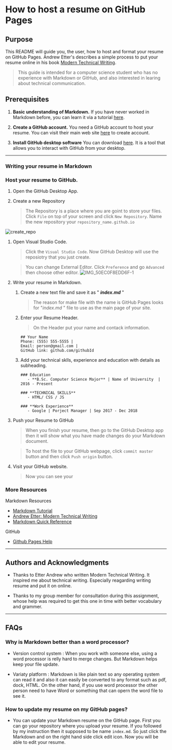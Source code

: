 # How to host a resume on GitHub Pages

## Purpose

This README will guide you, the user, how to host and format your resume on GitHub Pages. Andrew Etter's describes a simple process to put your resume online in his book [Modern Technical Writing](https://www.amazon.ca/Modern-Technical-Writing-Introduction-Documentation-ebook/dp/B01A2QL9SS).

> This guide is intended for a computer science student who has no experience with Markdown or GitHub, and also interested in learing about technical communication.

## Prerequisites

1. **Basic understanding of Markdown.**
   If you have never worked in Markdown before, you can learn it via a tutorial [here](#More-Resources).

2. **Create a GitHub account.** You need a GitHub account to host your resume. You can visit their main web site [here](https://github.com/join) to create account.

3. **Install GitHub desktop software** You can download [here](https://desktop.github.com/). It is a tool that allows you to interact with GitHub from your desktop.

---

### Writing your resume in Markdown

### Host your resume to GitHub.

1.  Open the GitHub Desktop App.

1.  Create a new Repository

    > The Repository is a place where you are goint to store your files.
    > Click `File` on top of your screen and click `New Repository`.
    > Name the new repository your `repository_name.github.io`

![create_repo](https://user-images.githubusercontent.com/57551793/97371382-0e9cc380-187f-11eb-9f8d-8478ea6af82e.gif)


1. Open Visual Studio Code.

   > Click the `Visual Studio Code`. Now GitHub Desktop will use the reposiotry that you just create.

   > You can change External Editor. Click `Preference` and go `Advanced` then choose other editor.
![IMG_50EC0F8EDD6F-1](https://user-images.githubusercontent.com/57551793/97371524-62a7a800-187f-11eb-950c-d40816effb7f.jpeg)
1. Write your resume in Markdown.

   1. Create a new text file and save it as " **_index<i></i>.md_** "

      > The reason for make file with the name is GitHub Pages looks for "_index<i></i>.md_ " file to use as the main page of your site.

   1. Enter your Resume Header.

      > On the Header put your name and contack information.

      ```
      ## Your Name
      Phone: (555) 555-5555 |
      Email: person@gmail.com |
      GitHub link: github.com/githubId
      ```

   1. Add your technical sklls, experience and education with details as subheading.

      ```
      ### Education
         - **B.Sc. Computer Science Major** | Name of University  | 2016 - Present

      ### **TECHNICAL SKILLS**
         - HTML/ CSS / JS

      ### **Work Experience**
         - Google | Porject Manager | Sep 2017 - Dec 2018

      ```

1. Push your Resume to GitHub

   > When you finish your resume, then go to the GitHub Desktop app then it will show what you have made changes do your Markdown document.

   > To host the file to your GitHub webpage, click `commit master` button and then click `Push origin` button.

1. Visit your GitHub website.

   > Now you can see your

### More Resources

Markdown Resources

- [Markdown Tutorial](https://www.markdowntutorial.com/)
- [Andrew Etter: Modern Technical Writing](https://www.amazon.ca/Modern-Technical-Writing-Introduction-Documentation-ebook/dp/B01A2QL9SS)
- [Markdown Quick Reference](https://github.com/adam-p/markdown-here/wiki/Markdown-Cheatsheet)

GitHub

- [Github Pages Help](https://help.github.com/en/github/working-with-github-pages)

---

## Authors and Acknowledgments

- Thanks to Etter Andrew who written Modern Technical Writing. It inspired me about technical writing. Especially reagarding writing resume and put it on online.

- Thanks to my group member for consultation during this assignment, whose help was required to get this one in time with better vocabulary and grammer.

---

## FAQs

### **Why is Markdown better than a word processor?**

- Version control system : When you work with someone else, using a word processor is relly hard to merge changes. But Markdown helps keep your file update.

- Variaty platform : Markdown is like plain text so any operating system can read it and also it can easily be converted to any format such as pdf, dock, HTML. On the other hand, if you use word processor the other person need to have Word or something that can opern the word file to see it.

### **How to update my resume on my GitHub pages?**

- You can update your Markdown resume on the GitHub page. First you can go your repository where you upload your resume. If you followed by my instruction then it supposed to be name `index.md`. So just click the Markdown and on the right hand side click edit icon. Now you will be able to edit your resume.
